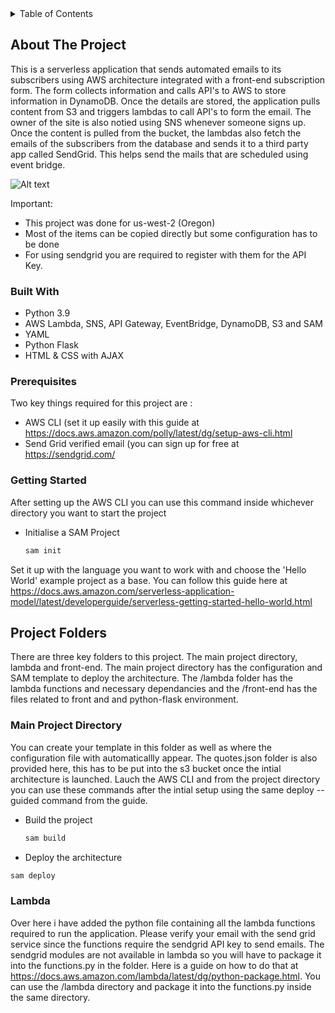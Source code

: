 <!-- TABLE OF CONTENTS -->
<details>
  <summary>Table of Contents</summary>
  <ol>
    <li>
      <a href="#about-the-project">About The Project</a>
      <ul>
        <li><a href="#built-with">Built With</a></li>
      </ul>
    </li>
    <li>
      <a href="#getting-started">Getting Started</a>
      <ul>
        <li><a href="#prerequisites">Prerequisites</a></li>
      </ul>
    </li>
    <li><a href="#project-folders">Project Folders</a></li>
    <ul>
        <li><a href="#main-project-directory">Main Project Directory</a></li>
      <li><a href="#lambda">Lambda</a></li>
      <li><a href="#front-end">Front-End</a></li>
      </ul>
 
  </ol>
</details>




<!-- ABOUT THE PROJECT -->
## About The Project

This is a serverless application that sends automated emails to its subscribers using AWS architecture integrated with a front-end subscription form. The form collects information and calls API's to AWS to store information in DynamoDB. Once the details are stored, the application pulls content from S3 and triggers lambdas to call API's to form the email. The owner of the site is also notied using SNS whenever someone signs up. Once the content is pulled from the bucket, the lambdas also fetch the emails of the subscribers from the database and sends it to a third party app called SendGrid. This helps send the mails that are scheduled using event bridge.

![Alt text](dailyquote.png)

Important:
* This project was done for us-west-2 (Oregon)
* Most of the items can be copied directly but some configuration has to be done
* For using sendgrid you are required to register with them for the API Key.

### Built With

* Python 3.9
* AWS Lambda, SNS, API Gateway, EventBridge, DynamoDB, S3 and SAM
* YAML
* Python Flask
* HTML & CSS with AJAX 

### Prerequisites

Two key things required for this project are :

* AWS CLI (set it up easily with this guide at https://docs.aws.amazon.com/polly/latest/dg/setup-aws-cli.html
* Send Grid verified email (you can sign up for free at https://sendgrid.com/

<!-- GETTING STARTED -->
### Getting Started

After setting up the AWS CLI you can use this command inside whichever directory you want to start the project

* Initialise a SAM Project
  ```sh
  sam init
  ```

Set it up with the language you want to work with and choose the 'Hello World' example project as a base. You can follow this guide here at  https://docs.aws.amazon.com/serverless-application-model/latest/developerguide/serverless-getting-started-hello-world.html


## Project Folders

There are three key folders to this project. The main project directory, lambda and front-end. The main project directory has the configuration and SAM template to deploy the architecture. The /lambda folder has the lambda functions and necessary dependancies and the /front-end has the files related to front and and python-flask environment.


### Main Project Directory

You can create your template in this folder as well as where the configuration file with automaticallly appear. The quotes.json folder is also provided here, this has to be put into the s3 bucket once the intial architecture is launched. Lauch the AWS CLI and from the project directory you can use these commands after the intial setup using the same deploy --guided command from the guide.

* Build the project
  ```sh
  sam build
  ```
 * Deploy the architecture
  ```sh
  sam deploy
  ```
  
  ### Lambda

Over here i have added the python file containing all the lambda functions required to run the application. Please verify your email with the send grid service since the functions require the sendgrid API key to send emails. The sendgrid modules are not available in lambda so you will have to package it into the functions.py in the folder. Here is a guide on how to do that at https://docs.aws.amazon.com/lambda/latest/dg/python-package.html. You can use the /lambda directory and package it into the functions.py inside the same directory.
